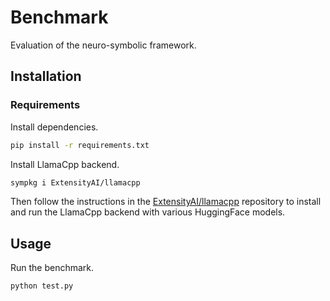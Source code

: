# Benchmark
Evaluation of the neuro-symbolic framework.

## Installation

### Requirements

Install dependencies.

```bash
pip install -r requirements.txt
```

Install LlamaCpp backend.

```bash
sympkg i ExtensityAI/llamacpp
```

Then follow the instructions in the [ExtensityAI/llamacpp](https://github.com/ExtensityAI/llamacpp) repository to install and run the LlamaCpp backend with various HuggingFace models.

## Usage

Run the benchmark.

```bash
python test.py
```
